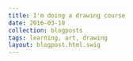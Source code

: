 ```yaml
---
title: I'm doing a drawing course
date: 2016-03-10
collection: blogposts
tags: learning, art, drawing
layout: blogpost.html.swig
---
```


